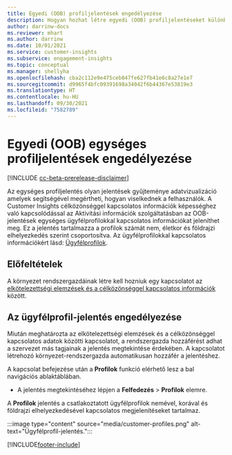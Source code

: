 ```yaml
---
title: Egyedi (OOB) profiljelentések engedélyezése
description: Hogyan hozhat létre egyedi (OOB) profiljelentéseket különböző csoportokba a különböző eredetű termékekből, korból és megyéből vagy régióból.
author: darrinw-docs
ms.reviewer: mhart
ms.author: darrinw
ms.date: 10/01/2021
ms.service: customer-insights
ms.subservice: engagement-insights
ms.topic: conceptual
ms.manager: shellyha
ms.openlocfilehash: cba2c112e9e475ceb047fe627fb41e6c8a27e1e7
ms.sourcegitcommit: d9965f4bfc09391698a34042f6b44367e53819e3
ms.translationtype: HT
ms.contentlocale: hu-HU
ms.lasthandoff: 09/30/2021
ms.locfileid: "7582789"
---
```

# <a name="out-of-box-oob-unified-profile-reports"></a>Egyedi (OOB) egységes profiljelentések engedélyezése

[!INCLUDE [cc-beta-prerelease-disclaimer](includes/cc-beta-prerelease-disclaimer.md)]

Az egységes profiljelentés olyan jelentések gyűjteménye adatvizualizáció amelyek segítségével megértheti, hogyan viselkednek a felhasználók. A Customer Insights célközönséggel kapcsolatos információk képességhez való kapcsolódással az Aktivitási információk szolgáltatásban az OOB-jelentések egységes ügyfélprofilokkal kapcsolatos információkat jeleníthet meg. Ez a jelentés tartalmazza a profilok számát nem, életkor és földrajzi elhelyezkedés szerint csoportosítva. Az ügyfélprofilokkal kapcsolatos információkért lásd: [Ügyfélprofilok](../audience-insights/customer-profiles.md).

## <a name="prerequisites"></a>Előfeltételek

A környezet rendszergazdáinak létre kell hozniuk egy kapcsolatot az [elkötelezettségi elemzések és a célközönséggel kapcsolatos információk](integrate-audience-insights-engagement-insights.md) között.

## <a name="enable-the-customer-profile-report"></a>Az ügyfélprofil-jelentés engedélyezése

Miután meghatározta az elkötelezettségi elemzések és a célközönséggel kapcsolatos adatok közötti kapcsolatot, a rendszergazda hozzáférést adhat a szervezet más tagjainak a jelentés megtekintése érdekében. A kapcsolatot létrehozó környezet-rendszergazda automatikusan hozzáfér a jelentéshez. 

A kapcsolat befejezése után a **Profilok** funkció elérhető lesz a bal navigációs ablaktáblában. 

- A jelentés megtekintéséhez lépjen a **Felfedezés** > **Profilok** elemre.

A **Profilok** jelentés a csatlakoztatott ügyfélprofilok nemével, korával és földrajzi elhelyezkedésével kapcsolatos megjelenítéseket tartalmaz.

:::image type="content" source="media/customer-profiles.png" alt-text="Ügyfélprofil-jelentés.":::

[!INCLUDE[footer-include](../includes/footer-banner.md)]
